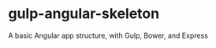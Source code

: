 gulp-angular-skeleton
=====================

A basic Angular app structure, with Gulp, Bower, and Express
